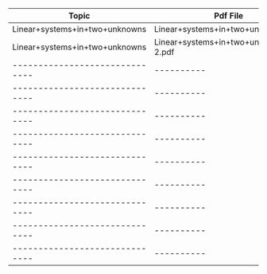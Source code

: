 | Topic                          | Pdf File                             |
| ------------------------------ | ------------------------------------ |
| Linear+systems+in+two+unknowns | Linear+systems+in+two+unknowns.pdf   |
| Linear+systems+in+two+unknowns | Linear+systems+in+two+unknowns-2.pdf |
| ------------------------------ | ----------                           |
| ------------------------------ | ----------                           |
| ------------------------------ | ----------                           |
| ------------------------------ | ----------                           |
| ------------------------------ | ----------                           |
| ------------------------------ | ----------                           |
| ------------------------------ | ----------                           |
| ------------------------------ | ----------                           |
| ------------------------------ | ----------                           |

